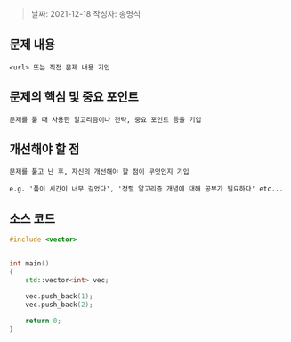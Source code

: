 > 날짜: 2021-12-18
> 작성자: 송명석

## 문제 내용

`<url> 또는 직접 문제 내용 기입`



## 문제의 핵심 및 중요 포인트

`문제를 풀 때 사용한 알고리즘이나 전략, 중요 포인트 등을 기입`



## 개선해야 할 점

`문제를 풀고 난 후, 자신의 개선해야 할 점이 무엇인지 기입`

`e.g. '풀이 시간이 너무 길었다', '정렬 알고리즘 개념에 대해 공부가 필요하다' etc...`



## 소스 코드

```c++
#include <vector>


int main()
{
    std::vector<int> vec;

    vec.push_back(1);
    vec.push_back(2);
    
    return 0;
}
```

